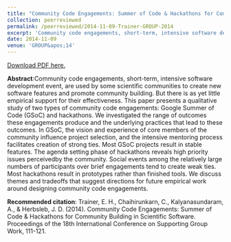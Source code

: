 ```yaml
---
title: "Community Code Engagements: Summer of Code & Hackathons for Community Building in Scientific Software"
collection: peerreviewed
permalink: /peerreviewed/2014-11-09-Trainer-GROUP-2014
excerpt: 'Community code engagements, short-term, intensive software development event, are used by some scientific communities to create new software features and promote community building. But there is as yet little empirical support for their effectiveness. This paper presents a qualitative study of two types of community code engagements: Google Summer of Code (GSoC) and hackathons. We investigated the range of outcomes these engagements produce and the underlying practices that lead to these outcomes. In GSoC, the vision and experience of core members of the community influence project selection, and the intensive mentoring process facilitates creation of strong ties. Most GSoC projects result in stable features. The agenda setting phase of hackathons reveals high priority issues perceivedby the community. Social events among the relatively large numbers of participants over brief engagements tend to create weak ties. Most hackathons result in prototypes rather than finished tools. We discuss themes and tradeoffs that suggest directions for future empirical work around designing community code engagements.'
date: 2014-11-09
venue: 'GROUP&apos;14'
---
```

[Download PDF here.](http://eipapa.github.io/hackathon-planning-kit/files/Trainer-GROUP-2014.pdf)

**Abstract**:Community code engagements, short-term, intensive software development event, are used by some scientific communities to create new software features and promote community building. But there is as yet little empirical support for their effectiveness. This paper presents a qualitative study of two types of community code engagements: Google Summer of Code (GSoC) and hackathons. We investigated the range of outcomes these engagements produce and the underlying practices that lead to these outcomes. In GSoC, the vision and experience of core members of the community influence project selection, and the intensive mentoring process facilitates creation of strong ties. Most GSoC projects result in stable features. The agenda setting phase of hackathons reveals high priority issues perceivedby the community. Social events among the relatively large numbers of participants over brief engagements tend to create weak ties. Most hackathons result in prototypes rather than finished tools. We discuss themes and tradeoffs that suggest directions for future empirical work around designing community code engagements.

**Recommended citation**: Trainer, E. H., Chaihirunkarn, C., Kalyanasundaram, A., & Herbsleb, J. D. (2014). Community Code Engagements: Summer of Code & Hackathons for Community Building in Scientific Software. Proceedings of the 18th International Conference on Supporting Group Work, 111-121.